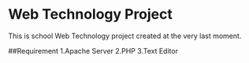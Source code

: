 # Web Technology Project
This is school Web Technology project created at the very last moment.

##Requirement
1.Apache Server
2.PHP
3.Text Editor